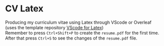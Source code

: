 # CV Latex
Producing my curriculum vitae using Latex through VScode or Overleaf  (uses the template repository [VScode for Latex](https://github.com/nicolosh/VScode_for_Latex))  
Remember to press `Ctrl+Shift+P` to create the `resume.pdf` for the first time.  
After that press `Ctrl+S` to see the changes of the `resume.pdf` file.
